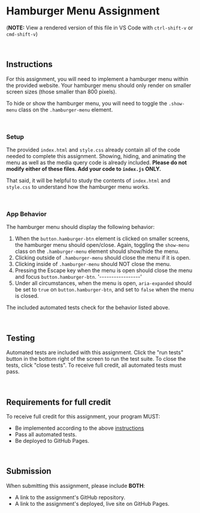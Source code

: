 # Hamburger Menu Assignment

(**NOTE:** View a rendered version of this file in VS Code with `ctrl-shift-v` or `cmd-shift-v`)

&nbsp;
## Instructions

For this assignment, you will need to implement a hamburger menu within the provided website. Your hamburger menu should only render on smaller screen sizes (those smaller than 800 pixels).

To hide or show the hamburger menu, you will need to toggle the `.show-menu` class on the `.hamburger-menu` element.

&nbsp;
### **Setup**

The provided `index.html` and `style.css` already contain all of the code needed to complete this assignment. Showing, hiding, and animating the menu as well as the media query code is already included. **Please do not modify either of these files. Add your code to `index.js` ONLY.**

That said, it will be helpful to study the contents of `index.html` and `style.css` to understand how the hamburger menu works.

&nbsp;
### **App Behavior**

The hamburger menu should display the following behavior:

1. When the `button.hamburger-btn` element is clicked on smaller screens, the hamburger menu should open/close. Again, toggling the `show-menu` class on the `.hamburger-menu` element should show/hide the menu.
1. Clicking outside of `.hamburger-menu` should close the menu if it is open.
1. Clicking inside of `.hamburger-menu` should NOT close the menu.
1. Pressing the Escape key when the menu is open should close the menu and focus `button.hamburger-btn`.
'-----------------'
1. Under all circumstances, when the menu is open, `aria-expanded` should be set to `true` on `button.hamburger-btn`, and set to `false` when the menu is closed.

The included automated tests check for the behavior listed above.

&nbsp;
## Testing

Automated tests are included with this assignment. Click the "run tests" button in the bottom right of the screen to run the test suite. To close the tests, click "close tests". To receive full credit, all automated tests must pass.

&nbsp;
## Requirements for full credit

To receive full credit for this assignment, your program MUST:

  * Be implemented according to the above [instructions](#instructions)
  * Pass all automated tests.
  * Be deployed to GitHub Pages.

&nbsp;
## Submission

When submitting this assignment, please include **BOTH**:

  * A link to the assignment's GitHub repository.
  * A link to the assignment's deployed, live site on GitHub Pages.
